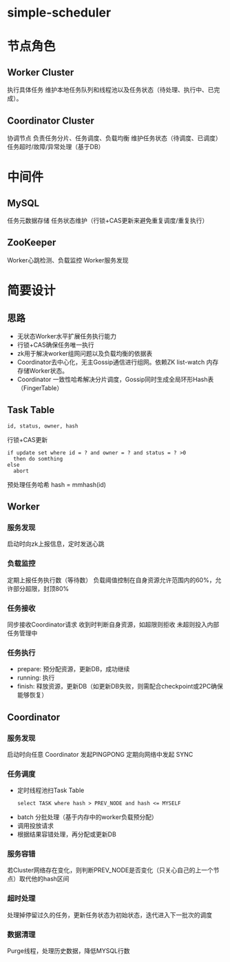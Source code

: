 # simple-scheduler
# 节点角色
## Worker Cluster
执行具体任务
维护本地任务队列和线程池以及任务状态（待处理、执行中、已完成）。

## Coordinator Cluster
协调节点
负责任务分片、任务调度、负载均衡
维护任务状态（待调度、已调度）
任务超时/故障/异常处理（基于DB）

# 中间件
## MySQL
任务元数据存储
任务状态维护（行锁+CAS更新来避免重复调度/重复执行）

## ZooKeeper
Worker心跳检测、负载监控
Worker服务发现

# 简要设计
## 思路
- 无状态Worker水平扩展任务执行能力
- 行锁+CAS确保任务唯一执行
- zk用于解决worker组网问题以及负载均衡的依据表
- Coordinator去中心化，无主Gossip通信进行组网。依赖ZK list-watch 内存存储Worker状态。
- Coordinator 一致性哈希解决分片调度，Gossip同时生成全局环形Hash表（FingerTable）
## Task Table
```
id, status, owner, hash
```
行锁+CAS更新
```
if update set where id = ? and owner = ? and status = ? >0
  then do somthing
else
  abort
```
预处理任务哈希
hash = mmhash\(id\)
## Worker
### 服务发现
启动时向zk上报信息，定时发送心跳
### 负载监控
定期上报任务执行数（等待数）
负载阈值控制在自身资源允许范围内的60%，允许部分超限，封顶80%
### 任务接收
同步接收Coordinator请求
收到时判断自身资源，如超限则拒收
未超则投入内部任务管理中
### 任务执行
- prepare: 预分配资源，更新DB，成功继续
- running: 执行
- finish: 释放资源，更新DB（如更新DB失败，则需配合checkpoint或2PC确保能够恢复）

## Coordinator
### 服务发现
启动时向任意 Coordinator 发起PINGPONG
定期向网络中发起 SYNC
### 任务调度
- 定时线程池扫Task Table
  ```
  select TASK where hash > PREV_NODE and hash <= MYSELF
  ```
- batch 分批处理（基于内存中的worker负载预分配）
- 调用投放请求
- 根据结果容错处理，再分配或更新DB
### 服务容错
若Cluster网络存在变化，则判断PREV_NODE是否变化（只关心自己的上一个节点）取代他的hash区间
### 超时处理
处理掉停留过久的任务，更新任务状态为初始状态，迭代进入下一批次的调度
### 数据清理
Purge线程，处理历史数据，降低MYSQL行数
